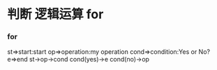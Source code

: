 # 判断  逻辑运算  for
### for
  st=>start:start
  op=>operation:my operation
  cond=>condition:Yes or No?
  e=>end
  st->op->cond
  cond(yes)->e
  cond(no)->op
